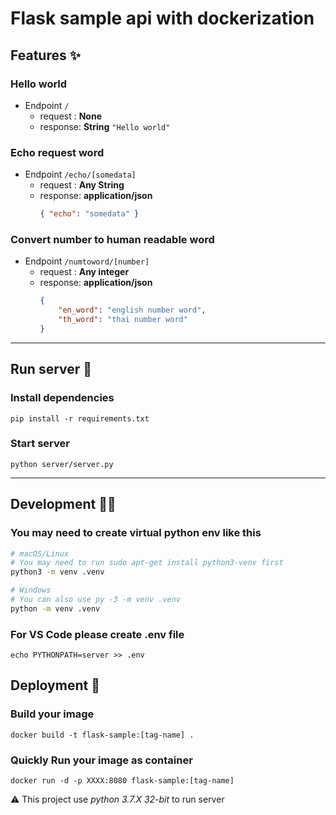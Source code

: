 # Flask sample api with dockerization

## Features ✨

### Hello world
  * Endpoint `/`
    * request : **None**
    * response: **String** `"Hello world"`

### Echo request word
  * Endpoint `/echo/[somedata]`
    * request : **Any String**
    * response: **application/json**
        ```json
        { "echo": "somedata" }
        ```

### Convert number to human readable word
  * Endpoint `/numtoword/[number]`
    * request : **Any integer**
    * response: **application/json**
        ```json
        {
            "en_word": "english number word",
            "th_word": "thai number word"
        }
        ```
---

## Run server 🏃‍

### Install dependencies
`pip install -r requirements.txt`

### Start server
`python server/server.py`

---

## Development 👨‍💻

### You may need to create virtual python env like this
```bash
# macOS/Linux
# You may need to run sudo apt-get install python3-venv first
python3 -m venv .venv

# Windows
# You can also use py -3 -m venv .venv
python -m venv .venv
```

### For VS Code please create .env file
`echo PYTHONPATH=server >> .env`

## Deployment 🐳

### Build your image
`docker build -t flask-sample:[tag-name] .`

### Quickly Run your image as container
`docker run -d -p XXXX:8080 flask-sample:[tag-name]`

⚠ This project use _python 3.7.X 32-bit_ to run server